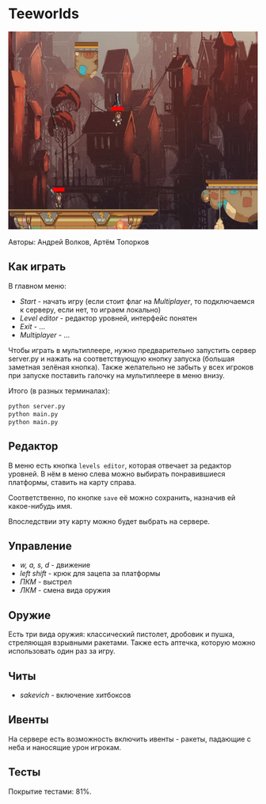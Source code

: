 # Teeworlds
<img src="./assets/readme/title.png" alt="Title Image" width="700" height="400"/>

Авторы: Андрей Волков, Артём Топорков


## Как играть

В главном меню:
- *Start* - начать игру (если стоит флаг на *Multiplayer*, то подключаемся к серверу, если нет, то играем локально)
- *Level editor* - редактор уровней, интерфейс понятен
- *Exit* - ...
- *Multiplayer* - ...

Чтобы играть в мультиплеере, нужно предварительно запустить сервер server.py и нажать на соответствующую кнопку запуска (большая заметная зелёная кнопка). Также желательно не забыть у всех игроков при запуске поставить галочку на мультиплеере в меню внизу.

Итого (в разных терминалах):

```
python server.py
python main.py
python main.py
```

## Редактор

В меню есть кнопка `levels editor`, которая отвечает за редактор уровней. В нём в меню слева можно выбирать понравившиеся платформы, ставить на карту справа.

Соответственно, по кнопке `save` её можно сохранить, назначив ей какое-нибудь имя.

Впоследствии эту карту можно будет выбрать на сервере.

## Управление

- *w, a, s, d* - движение
- *left shift* - крюк для зацепа за платформы
- *ПКМ* - выстрел
- *ЛКМ* - смена вида оружия

## Оружие

Есть три вида оружия: классический пистолет, дробовик и пушка, стреляющая взрывными ракетами.
Также есть аптечка, которую можно использовать один раз за игру.

## Читы

- *sakevich* - включение хитбоксов

## Ивенты

На сервере есть возможность включить ивенты - ракеты, падающие с неба и наносящие урон игрокам.

## Тесты

Покрытие тестами: 81%.

